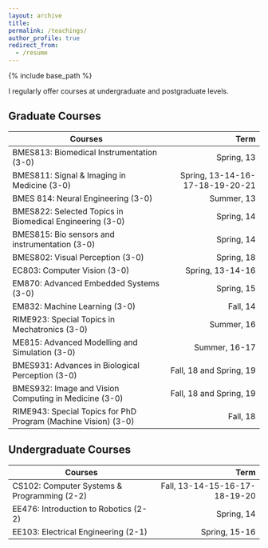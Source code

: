 ```yaml
---  
layout: archive  
title:   
permalink: /teachings/  
author_profile: true  
redirect_from:  
  - /resume  
---  
```


{% include base_path %}  

I regularly offer courses at undergraduate and postgraduate levels.

## Graduate Courses

| Courses       | Term          |
| ---           | --:           |
| BMES813: Biomedical Instrumentation  (3-0)                    | Spring, 13  |
| BMES811: Signal & Imaging in Medicine  (3-0)                  | Spring, 13-14-16-17-18-19-20-21 |
| BMES 814: Neural Engineering  (3-0)                           | Summer, 13 |
| BMES822: Selected Topics in Biomedical Engineering (3-0)      | Spring, 14 |
| BMES815: Bio sensors and instrumentation (3-0)                | Spring, 14 |
| BMES802: Visual Perception  (3-0)                             | Spring, 18 |
| EC803: Computer Vision  (3-0)                                 | Spring, 13-14-16 |
| EM870: Advanced Embedded Systems  (3-0)                       | Spring, 15 |
| EM832: Machine Learning  (3-0)                                | Fall, 14   |
| RIME923: Special Topics in Mechatronics  (3-0)                | Summer, 16 |
| ME815: Advanced Modelling and Simulation (3-0)                | Summer, 16-17 |
| BMES931: Advances in Biological Perception (3-0)              | Fall, 18 and Spring, 19 |
| BMES932: Image and Vision Computing in Medicine (3-0)         | Fall, 18 and Spring, 19 |
| RIME943: Special Topics for PhD Program (Machine Vision) (3-0)| Fall, 18   |



## Undergraduate Courses

| Courses       | Term           |
| ---           | --:            |
| CS102: Computer Systems & Programming  (2-2)                  | Fall, 13-14-15-16-17-18-19-20 |
| EE476: Introduction to Robotics  (2-2)                        | Spring, 14                 |
| EE103: Electrical Engineering  (2-1)                          | Spring, 15-16              |
